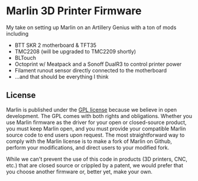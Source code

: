 # Marlin 3D Printer Firmware

My take on setting up Marlin on an Artillery Genius with a ton of mods including
 - BTT SKR 2 motherboard & TFT35
 - TMC2208 (will be upgraded to TMC2209 shortly)
 - BLTouch
 - Octoprint w/ Meatpack and a Sonoff DualR3 to control printer power
 - Filament runout sensor directly connected to the motherboard
 - ...and that should be everything I think

## License

Marlin is published under the [GPL license](/LICENSE) because we believe in open development. The GPL comes with both rights and obligations. Whether you use Marlin firmware as the driver for your open or closed-source product, you must keep Marlin open, and you must provide your compatible Marlin source code to end users upon request. The most straightforward way to comply with the Marlin license is to make a fork of Marlin on Github, perform your modifications, and direct users to your modified fork.

While we can't prevent the use of this code in products (3D printers, CNC, etc.) that are closed source or crippled by a patent, we would prefer that you choose another firmware or, better yet, make your own.
